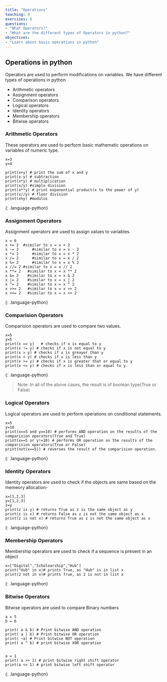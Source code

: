```yaml
---
title: "Operations"
teaching: 0
exercises: 0
questions:
- "What Operators?"
- "What are the different types of Operators in python?"
objectives:
- "Learn about basic operations in python"
---
```


## Operations in python

Operators are used to perform modifications on variables. We have different types of operations in python 
- Arithmetic operators
- Assignment operators
- Comparison operators
- Logical operators
- Identity operators
- Membership operators
- Bitwise operators

### Arithmetic Operators

These operators are used to perform basic mathematic operations on variables of numeric type.

~~~
x=3
y=4

print(x+y) # print the sum of x and y
print(x-y) # subtraction
print(x*y) # multiplication
print(x/y) #simple division
print(x**y) # print exponential product(x to the power of y)
print(x//y) # floor division
print(x%y) #modulus
~~~
{: .language-python}

### Assignment Operators
Assignment operators are used to assign values to variables.
~~~
x = 6	
x += 2	#similar to x = x + 2	
x -= 2		#similar to x = x - 2	
x *= 2		#similar to x = x * 2	
x /= 2		#similar to x = x / 2	
x %= 2		#similar to x = x % 2	
x //= 2	#similar to x = x // 2	
x **= 2	  #similar to x = x ** 2	
x &= 2	  #similar to x = x & 2	
x |= 2	  #similar to x = x | 2	
x ^= 2	  #similar to x = x ^ 2	
x >>= 2	  #similar to x = x >> 2	
x <<= 2	  #similar to x = x << 2
~~~
{: .language-python}

### Comparision Operators
Comparision operators are used to compare two values.

~~~
x=5
y=5
print(x == y)	# checks if x is equal to y
print(x != y) # checks if x is not equal to y	
print(x > y) # checks if x is greayer than y	
print(x < y) # checks if x is less than y	
print(x >= y) # checks if x is greater that or equal to y
print(x <= y) # checks if x is less than or equal to y.
~~~
{: .language-python}

> Note: In all of the above cases, the result is of boolean type(True or False)


### Logical Operators
Logical operators are used to perform operations on conditional statements.

~~~
x=5
y=10
print(x==5 and y==10) # performs AND operation on the results of the comparision operators(True and True)
print(x==5 or y!=10) # performs OR operation on the results of the comparision operators(True or False)
print(not(x==5)) # reverses the result of the comparision operation.
~~~
{: .language-python}

### Identity Operators

Identity operators are used to check if the objects are same based on the memeory allocation-

~~~
x=[1,2,3]
y=[1,2,3]
z=y
print(z is y) # returns True as z is the same object as y
print(z is x) # returns False as z is not the same object as x
print(z is not x) # returns True as z is not the same object as x
~~~
{: .language-python}

### Membership Operators

Membership operators are used to check if a sequence is present in an object

~~~
x=["Digital","Scholoarship","Hub"]
print("Hub" in x)# prints True, as "Hub" is in list x
print(2 not in x)# prints True, as 2 is not in list x
~~~
{: .language-python}

### Bitwise Operators

Bitwise operators are used to compare Binary numbers

~~~
a = 5
b = 6
 
print( a & b) # Print bitwise AND operation
print( a | b) # Print bitwise OR operation
print( ~a) # Print bitwise NOT operation
print( a ^ b) # print bitwise XOR operation


a = 1
print( a >> 1) # print bitwise right shift operator
print(a << 1) # print bitwise left shift operator
~~~
{: .language-python}

